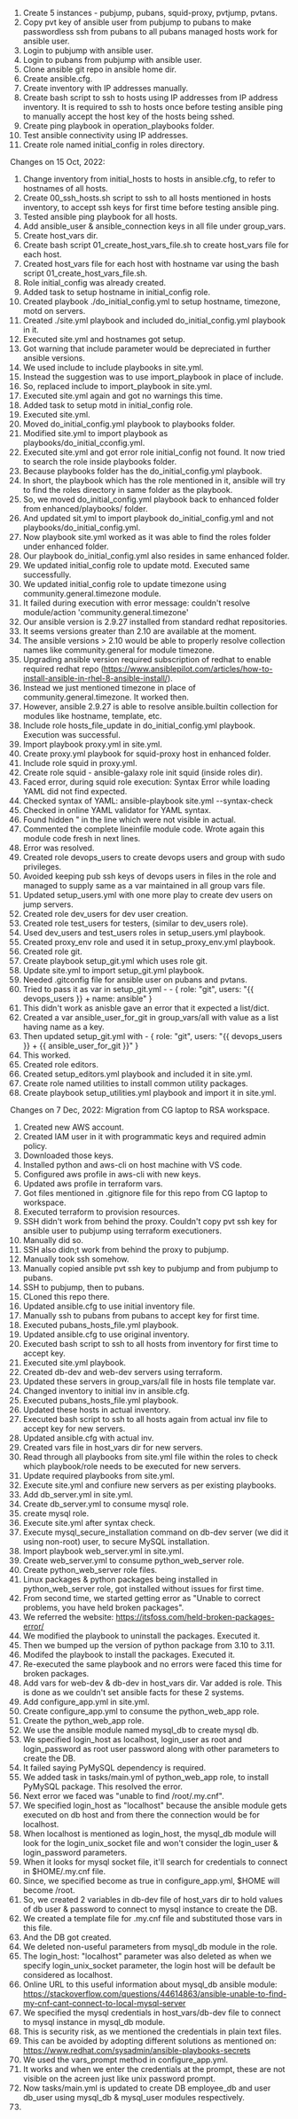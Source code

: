 1. Create 5 instances - pubjump, pubans, squid-proxy, pvtjump, pvtans.
2. Copy pvt key of ansible user from pubjump to pubans to make passwordless ssh from pubans to all pubans managed hosts work for ansible user.
3. Login to pubjump with ansible user.
4. Login to pubans from pubjump with ansible user.
5. Clone ansible git repo in ansible home dir.
6. Create ansible.cfg.
7. Create inventory with IP addresses manually.
8. Create bash script to ssh to hosts using IP addresses from IP address inventory. It is required to ssh to hosts once before testing ansible ping to manually accept the host key of the hosts being sshed.
9. Create ping playbook in operation_playbooks folder.
5. Test ansible connectivity using IP addresses.
6. Create role named initial_config in roles directory.


Changes on 15 Oct, 2022:
1. Change inventory from initial_hosts to hosts in ansible.cfg, to refer to hostnames of all hosts.
2. Create 00_ssh_hosts.sh script to ssh to all hosts mentioned in hosts inventory, to accept ssh keys for first time before testing ansible ping.
3. Tested ansible ping playbook for all hosts.
4. Add ansible_user & ansible_connection keys in all file under group_vars.
5. Create host_vars dir.
6. Create bash script 01_create_host_vars_file.sh to create host_vars file for each host.
7. Created host_vars file for each host with hostname var using the bash script 01_create_host_vars_file.sh.
8. Role initial_config was already created.
9. Added task to setup hostname in initial_config role.
10. Created playbook ./do_initial_config.yml to setup hostname, timezone, motd on servers.
11. Created ./site.yml playbook and included do_initial_config.yml playbook in it.
12. Executed site.yml and hostnames got setup.
13. Got warning that include parameter would be depreciated in further ansible versions.
14. We used include to include playbooks in site.yml.
15. Instead the suggestion was to use import_playbook in place of include.
16. So, replaced include to import_playbook in site.yml.
17. Executed site.yml again and got no warnings this time.
18. Added task to setup motd in initial_config role.
19. Executed site.yml.
20. Moved do_initial_config.yml playbook to playbooks folder.
21. Modified site.yml to import playbook as playbooks/do_initial_cconfig.yml.
22. Executed site.yml and got error role initial_config not found. It now tried to search the role inside playbooks folder.
23. Because playbooks folder has the do_initial_config.yml playbook.
24. In short, the playbook which has the role mentioned in it, ansible will try to find the roles directory in same folder as the playbook.
25. So, we moved do_initial_config.yml playbook back to enhanced folder from enhanced/playbooks/ folder.
26. And updated sit.yml to import playbook do_initial_config.yml and not playbooks/do_initial_config.yml.
27. Now playbook site.yml worked as it was able to find the roles folder under enhanced folder. 
28. Our playbook do_initial_config.yml also resides in same enhanced folder.
29. We updated initial_config role to update motd. Executed same successfully.
30. We updated initial_config role to update timezone using community.general.timezone module.
31. It failed during execution with error message: couldn't resolve module/action 'community.general.timezone'
32. Our ansible version is 2.9.27 installed from standard redhat repositories.
33. It seems versions greater than 2.10 are available at the moment.
34. The ansible versions > 2.10 would be able to properly resolve collection names like community.general for module timezone.
35. Upgrading ansible version required subscription of redhat to enable required redhat repo (https://www.ansiblepilot.com/articles/how-to-install-ansible-in-rhel-8-ansible-install/).
36. Instead we just mentioned timezone in place of community.general.timezone. It worked then.
37. However, ansible 2.9.27 is able to resolve ansible.builtin collection for modules like hostname, template, etc.
38. Include role hosts_file_update in do_initial_config.yml playbook. Execution was successful.
39. Import playbook proxy.yml in site.yml.
40. Create proxy.yml playbook for squid-proxy host in enhanced folder.
41. Include role squid in proxy.yml.
42. Create role squid - ansible-galaxy role init squid (inside roles dir).
43. Faced error, during squid role execution: Syntax Error while loading YAML did not find expected.
44. Checked syntax of YAML: ansible-playbook site.yml --syntax-check
45. Checked in online YAML validator for YAML syntax.
46. Found hidden " in the line which were not visible in actual.
47. Commented the complete lineinfile module code. Wrote again this module code fresh in next lines.
48. Error was resolved.
49. Created role devops_users to create devops users and group with sudo privileges.
50. Avoided keeping pub ssh keys of devops users in files in the role and managed to supply same as a var maintained in all group vars file.
51. Updated setup_users.yml with one more play to create dev users on jump servers.
52. Created role dev_users for dev user creation.
53. Created role test_users for testers, (similar to dev_users role).
53. Used dev_users and test_users roles in setup_users.yml playbook.
54. Created proxy_env role and used it in setup_proxy_env.yml playbook.
55. Created role git.
56. Create playbook setup_git.yml which uses role git.
57. Update site.yml to import setup_git.yml playbook.
58. Needed .gitconfig file for ansible user on pubans and pvtans.
59. Tried to pass it as var in setup_git.yml - - { role: "git", users: "{{ devops_users }} + name: ansible" }
60. This didn't work as anisble gave an error that it expected a list/dict.
61. Created a var ansible_user_for_git in group_vars/all with value as a list having name as a key.
62. Then updated setup_git.yml with - { role: "git", users: "{{ devops_users }} + {{ ansible_user_for_git }}" }
63. This worked.
64. Created role editors.
65. Created setup_editors.yml playbook and included it in site.yml.
66. Create role named utilities to install common utility packages.
67. Create playbook setup_utilities.yml playbook and import it in site.yml.

Changes on 7 Dec, 2022: Migration from CG laptop to RSA workspace.
1. Created new AWS account.
2. Created IAM user in it with programmatic keys and required admin policy.
3. Downloaded those keys.
4. Installed python and aws-cli on host machine with VS code.
5. Configured aws profile in aws-cli with new keys.
6. Updated aws profile in terraform vars.
7. Got files mentioned in .gitignore file for this repo from CG laptop to workspace.
8. Executed terraform to provision resources.
9. SSH didn't work from behind the proxy. Couldn't copy pvt ssh key for ansible user to pubjump using terraform executioners.
10. Manually did so.
11. SSH also didn;t work from behind the proxy to pubjump.
12. Manually took ssh somehow.
13. Manually copied ansible pvt ssh key to pubjump and from pubjump to pubans.
14. SSH to pubjump, then to pubans.
15. CLoned this repo there.
16. Updated ansible.cfg to use initial inventory file.
17. Manually ssh to pubans from pubans to accept key for first time.
18. Executed pubans_hosts_file.yml playbook.
19. Updated ansible.cfg to use original inventory.
20. Executed bash script to ssh to all hosts from inventory for first time to accept key.
21. Executed site.yml playbook.
22. Created db-dev and web-dev servers using terraform.
21. Updated these servers in group_vars/all file in hosts file template var.
22. Changed inventory to initial inv in ansible.cfg.
22. Executed pubans_hosts_file.yml playbook.
23. Updated these hosts in actual inventory.
24. Executed bash script to ssh to all hosts again from actual inv file to accept key for new servers.
25. Updated ansible.cfg with actual inv.
26. Created vars file in host_vars dir for new servers.
27. Read through all playbooks from site.yml file within the roles to check which playbook/role needs to be executed for new servers.
28. Update required playbooks from site.yml.
29. Execute site.yml and confiure new servers as per existing playbooks.
30. Add db_server.yml in site.yml.
31. Create db_server.yml to consume mysql role.
32. create mysql role.
33. Execute site.yml after syntax check.
34. Execute mysql_secure_installation command on db-dev server (we did it using non-root) user, to secure MySQL installation.
35. Import playbook web_server.yml in site.yml.
36. Create web_server.yml to consume python_web_server role.
37. Create python_web_server role files.
38. Linux packages & python packages being installed in python_web_server role, got installed without issues for first time.
39. From second time, we started getting error as "Unable to correct problems, you have held broken packages".
40. We referred the website: https://itsfoss.com/held-broken-packages-error/
41. We modified the playbook to uninstall the packages. Executed it.
42. Then we bumped up the version of python package from 3.10 to 3.11.
43. Modifed the playbook to install the packages. Executed it.
44. Re-executed the same playbook and no errors were faced this time for broken packages.
45. Add vars for web-dev & db-dev in host_vars dir. Var added is role. This is done as we couldn't set ansible facts for these 2 systems.
46. Add configure_app.yml in site.yml.
47. Create configure_app.yml to consume the python_web_app role.
48. Create the python_web_app role.
49. We use the ansible module named mysql_db to create mysql db.
50. We specified login_host as localhost, login_user as root and login_password as root user password along with other parameters to create the DB.
51. It failed saying PyMySQL dependency is required.
52. We added task in tasks/main.yml of python_web_app role, to install PyMySQL package. This resolved the error.
53. Next error we faced was "unable to find /root/.my.cnf".
54. We specified login_host as "localhost" because the ansible module gets executed on db host and from there the connection would be for localhost.
55. When localhost is mentioned as login_host, the mysql_db module will look for the login_unix_socket file and won't consider the login_user & login_password parameters.
56. When it looks for mysql socket file, it'll search for credentials to connect in $HOME/.my.cnf file.
57. Since, we specified become as true in configure_app.yml, $HOME will become /root.
58. So, we created 2 variables in db-dev file of host_vars dir to hold values of db user & password to connect to mysql instance to create the DB.
59. We created a template file for .my.cnf file and substituted those vars in this file.
60. And the DB got created.
61. We deleted non-useful parameters from mysql_db module in the role.
62. The login_host: "localhost" parameter was also deleted as when we specify login_unix_socket parameter, the login host will be default be considered as localhost.
63. Online URL to this useful information about mysql_db ansible module: https://stackoverflow.com/questions/44614863/ansible-unable-to-find-my-cnf-cant-connect-to-local-mysql-server
64. We specified the mysql credentials in host_vars/db-dev file to connect to mysql instance in mysql_db module.
65. This is security risk, as we mentioned the credentials in plain text files.
66. This can be avoided by adopting different solutions as mentioned on: https://www.redhat.com/sysadmin/ansible-playbooks-secrets
67. We used the vars_prompt method in configure_app.yml.
68. It works and when we enter the credentials at the prompt, these are not visible on the acreen just like unix password prompt.
69. Now tasks/main.yml is updated to create DB employee_db and user db_user using mysql_db & mysql_user modules respectively.
70. 
